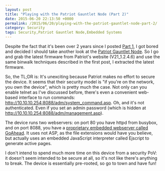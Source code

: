 ```yaml
---
layout: post
title: "Playing with the Patriot Gauntlet Node (Part 2)"
date: 2015-06-20 22:13:50 +0000
permalink: /2015/06/20/playing-with-the-patriot-gauntlet-node-part-2/
category: Security
tags: Security,Patriot Gauntlet Node,Embedded Systems
---
```

Despite the fact that it's been over 2 years since I posted [Part 1](/blog/2013/02/05/playing-with-the-patriot-gauntlet-node-part-1/), I got bored and decided I should take another look at the [Patriot Gauntlet Node](http://www.amazon.com/gp/product/B008KW61XK/ref=as_li_tl?ie=UTF8&camp=1789&creative=390957&creativeASIN=B008KW61XK&linkCode=as2&tag=systemovecom-20&linkId=YX2FFFV7XA7LVSVW).  So I go and grab the latest firmware from Patriot's website (V21_1.2.4.6) and use the same binwalk techniques described in the first post, I extracted the latest firmware.

So, the TL;DR is: It's unexciting because Patriot makes no effort to secure the device.  It seems that their security model is "if you're on the network, you own the device", which is pretty much the case.  Not only can you enable telnet as I've discussed before, there's even a convenient web-based interface to run commands: http://10.10.10.254:8088/adm/system_command.asp.  Oh, and it's not authenticated.  Even if you set an admin password (which is hidden at http://10.10.10.254:8088/adm/management.asp).

The device runs two webservers: on port 80 you have httpd from busybox, and on port 8088, you have a [proprietary embedded webserver called GoAhead](https://embedthis.com/goahead/).  It uses not ASP, as the file extensions would have you believe, but actually uses an embedded JavaScript interpreter called Ejscript to generate active pages.

I don't intend to spend much more time on this device from a security PoV: it doesn't seem intended to be secure at all, so it's not like there's anything to break.  The device is essentially pre-rooted, so go to town and have fun!
